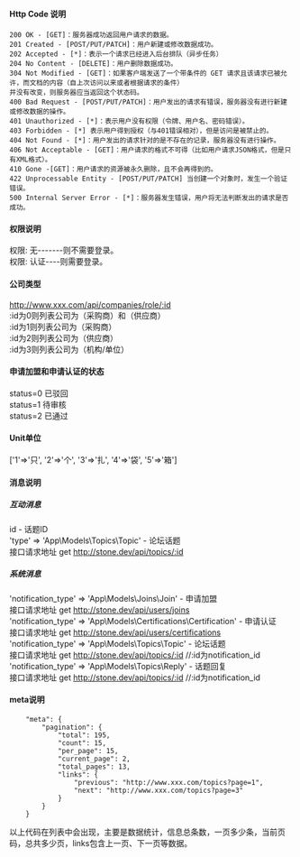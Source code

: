#### Http Code 说明
````
200 OK - [GET]：服务器成功返回用户请求的数据。
201 Created - [POST/PUT/PATCH]：用户新建或修改数据成功。
202 Accepted - [*]：表示一个请求已经进入后台排队（异步任务）
204 No Content - [DELETE]：用户删除数据成功。
304 Not Modified - [GET]：如果客户端发送了一个带条件的 GET 请求且该请求已被允许，而文档的内容（自上次访问以来或者根据请求的条件）
并没有改变，则服务器应当返回这个状态码。
400 Bad Request - [POST/PUT/PATCH]：用户发出的请求有错误，服务器没有进行新建或修改数据的操作。
401 Unauthorized - [*]：表示用户没有权限（令牌、用户名、密码错误）。
403 Forbidden - [*] 表示用户得到授权（与401错误相对），但是访问是被禁止的。
404 Not Found - [*]：用户发出的请求针对的是不存在的记录，服务器没有进行操作。
406 Not Acceptable - [GET]：用户请求的格式不可得（比如用户请求JSON格式，但是只有XML格式）。
410 Gone -[GET]：用户请求的资源被永久删除，且不会再得到的。
422 Unprocessable Entity - [POST/PUT/PATCH] 当创建一个对象时，发生一个验证错误。
500 Internal Server Error - [*]：服务器发生错误，用户将无法判断发出的请求是否成功。
````

#### 权限说明
权限: 无-------则不需要登录。  
权限: 认证----则需要登录。

#### 公司类型
http://www.xxx.com/api/companies/role/:id  
:id为0则列表公司为（采购商）和（供应商）  
:id为1则列表公司为（采购商）  
:id为2则列表公司为（供应商）  
:id为3则列表公司为（机构/单位）  


#### 申请加盟和申请认证的状态  
status=0 已驳回  
status=1 待审核  
status=2 已通过  

#### Unit单位
['1'=>'只', '2'=>'个', '3'=>'扎', '4'=>'袋', '5'=>'箱']

#### 消息说明
##### 互动消息
id - 话题ID  
'type' => 'App\Models\Topics\Topic' - 论坛话题  
接口请求地址 get http://stone.dev/api/topics/:id
##### 系统消息
'notification_type' => 'App\Models\Joins\Join' - 申请加盟  
接口请求地址 get http://stone.dev/api/users/joins  
'notification_type' => 'App\Models\Certifications\Certification' - 申请认证  
接口请求地址 get http://stone.dev/api/users/certifications  
'notification_type' => 'App\Models\Topics\Topic' - 论坛话题    
接口请求地址 get http://stone.dev/api/topics/:id //:id为notification_id  
'notification_type' => 'App\Models\Topics\Reply' - 话题回复  
接口请求地址 get http://stone.dev/api/topics/:id //:id为notification_id  



#### meta说明

````
    "meta": {
        "pagination": {
            "total": 195,
            "count": 15,
            "per_page": 15,
            "current_page": 2,
            "total_pages": 13,
            "links": {
                "previous": "http://www.xxx.com/topics?page=1",
                "next": "http://www.xxx.com/topics?page=3"
            }
        }
    }
````
以上代码在列表中会出现，主要是数据统计，信息总条数，一页多少条，当前页码，总共多少页，links包含上一页、下一页等数据。